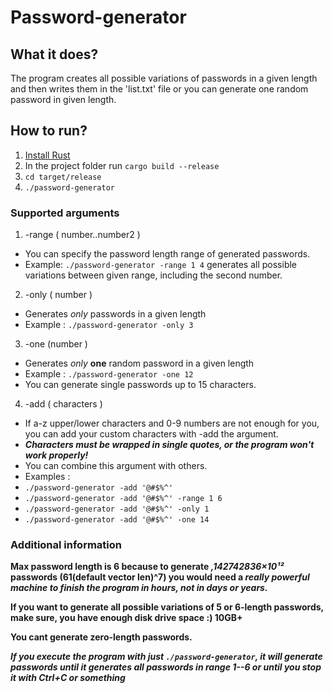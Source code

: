 # Password-generator
## What it does?
The program creates all possible variations of passwords in a given length and then writes them in the 'list.txt' file or you can generate one random password in given length.
## How to run?
1. [Install Rust](https://www.rust-lang.org/tools/install)
2. In the project folder run `cargo build --release`
3. `cd target/release`
4. `./password-generator`

### Supported arguments
1. -range ( number..number2 )
- You can specify the password length range of generated passwords.
- Example: `./password-generator -range 1 4` generates all possible variations between given range, including the second number.
2. -only ( number )
- Generates *only* passwords in a given length
- Example : `./password-generator -only 3`
3. -one (number )
- Generates *only* __one__ random password in a given length
- Example : `./password-generator -one 12`
- You can generate single passwords up to 15 characters.
4. -add ( characters )
- If a-z upper/lower characters and 0-9 numbers are not enough for you, you can add your custom characters with -add the argument.
- ***Characters must be wrapped in single quotes, or the program won't work properly!***
- You can combine this argument with others.
- Examples : 
- `./password-generator -add '@#$%^'`
- `./password-generator -add '@#$%^' -range 1 6`
- `./password-generator -add '@#$%^' -only 1`
- `./password-generator -add '@#$%^' -one 14`

### Additional information
 __Max password length is 6 because to generate *,142742836×10¹²* passwords (61(default vector len)^7) you would need a *really powerful machine to finish the program in hours, not in days or years.*__
 
 __If you want to generate all possible variations of 5 or 6-length passwords, make sure, you have enough disk drive space :) 10GB+__
 
 __You cant generate zero-length passwords.__
 
 ***If you execute the program with just `./password-generator`, it will generate passwords until it generates all passwords in range 1--6 or until you stop it with Ctrl+C or something***

